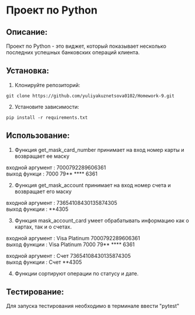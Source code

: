 # Проект по Python

## Описание:

Проект по Python - это виджет, который показывает несколько последних успешных банковских операций клиента.

## Установка:

1. Клонируйте репозиторий:
```
git clone https://github.com/yuliyakuznetsova0102/Homework-9.git
```
2. Установите зависимости:
```
pip install -r requirements.txt
```
## Использование:

1. Функция get_mask_card_number принимает на вход номер карты и возвращает ее маску

входной аргумент : 7000792289606361     
выход функци : 7000 79** **** 6361  

2. Функция get_mask_account принимает на вход номер счета и возвращает его маску

входной аргумент : 73654108430135874305  
выход функции : **4305  

3. Функция mask_account_card умеет обрабатывать информацию как о картах, так и о счетах.

входной аргумент : Visa Platinum 7000792289606361   
выход функции : Visa Platinum 7000 79** **** 6361   

входной аргумент : Счет 73654108430135874305  
выход функции : Счет **4305  

4. Функции сортируют операции по статусу и дате.

## Тестирование:

Для запуска тестирования необходимо в терминале ввести "pytest"
